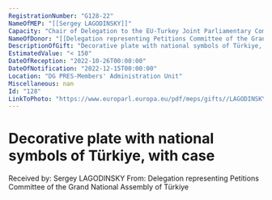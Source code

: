 ```yaml
---
RegistrationNumber: "G128-22"
NameOfMEP: "[[Sergey LAGODINSKY]]"
Capacity: "Chair of Delegation to the EU-Turkey Joint Parliamentary Committee"
NameOfDonor: "[[Delegation representing Petitions Committee of the Grand National Assembly of Türkiye]]"
DescriptionOfGift: "Decorative plate with national symbols of Türkiye, with case"
EstimatedValue: "< 150"
DateOfReception: "2022-10-26T00:00:00"
DateOfNotification: "2022-12-15T00:00:00"
Location: "DG PRES-Members' Administration Unit"
Miscellaneous: nan
Id: "128"
LinkToPhoto: "https://www.europarl.europa.eu/pdf/meps/gifts//LAGODINSKY%20Sergey_G128-22.jpg#"
---
```


# Decorative plate with national symbols of Türkiye, with case

Received by: Sergey LAGODINSKY
From: Delegation representing Petitions Committee of the Grand National Assembly of Türkiye
